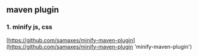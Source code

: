 ## maven plugin

### 1. minify js, css 
[https://github.com/samaxes/minify-maven-plugin](https://github.com/samaxes/minify-maven-plugin 'minify-maven-plugin')